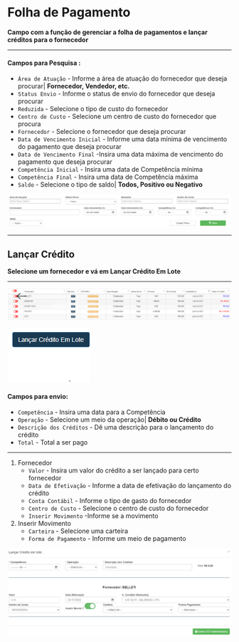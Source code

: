 # Folha de Pagamento
**Campo com a função de gerenciar a folha de pagamentos e lançar créditos para o fornecedor**
***

#### **Campos para Pesquisa :**

* `Área de Atuação` - Informe a área de atuação do fornecedor que deseja procurar| **Fornecedor, Vendedor, etc.**
* `Status Envio` - Informe o status de envio do fornecedor que deseja procurar
* `Reduzida` - Selecione o tipo de custo do fornecedor
* `Centro de Custo` - Selecione um centro de custo do fornecedor que procura
* `Fornecedor` - Selecione o fornecedor que deseja procurar
* `Data de Vencimento Inicial` - Informe uma data mínima de vencimento do pagamento que deseja procurar
* `Data de Vencimento Final` -Insira uma data máxima de vencimento do pagamento que deseja procurar
* `Competência Inicial` - Insira uma data de Competência mínima
* `Competência Final` - Insira uma data de Competência máxima
* `Saldo` - Selecione o tipo de saldo| **Todos, Positivo ou Negativo**

![](../../img/filtroPagamentoFornecedores.png)
***

## Lançar Crédito
**Selecione um fornecedor e vá em Lançar Crédito Em Lote**
***

![](../../img/mlkSeta.jpg)

![](../../img/lancarCredto.png)

#### **Campos para envio:**

* `Competência` - Insira uma data para a Competência 
* `Operação` - Selecione um meio da operação| **Débito ou Crédito**
* `Descrição dos Créditos` - Dê uma descrição para o lançamento do crédito
* `Total` - Total a ser pago
***
1. Fornecedor
    - `Valor` - Insira um valor do crédito a ser lançado para certo fornecedor
    - `Data de Efetivação`  - Informe a data de efetivação do lançamento do crédito
    - `Conta Contábil` - Informe o tipo de gasto do fornecedor
    * `Centro de Custo` - Selecione o centro de custo do fornecedor
    - `Inserir Movimento` -Informe se a movimento
2. Inserir Movimento
    - `Carteira` - Selecione uma carteira
    - `Forma de Pagamento` - Informe um meio de pagamento

![](../../img/cadastroLancarCredto.png)
